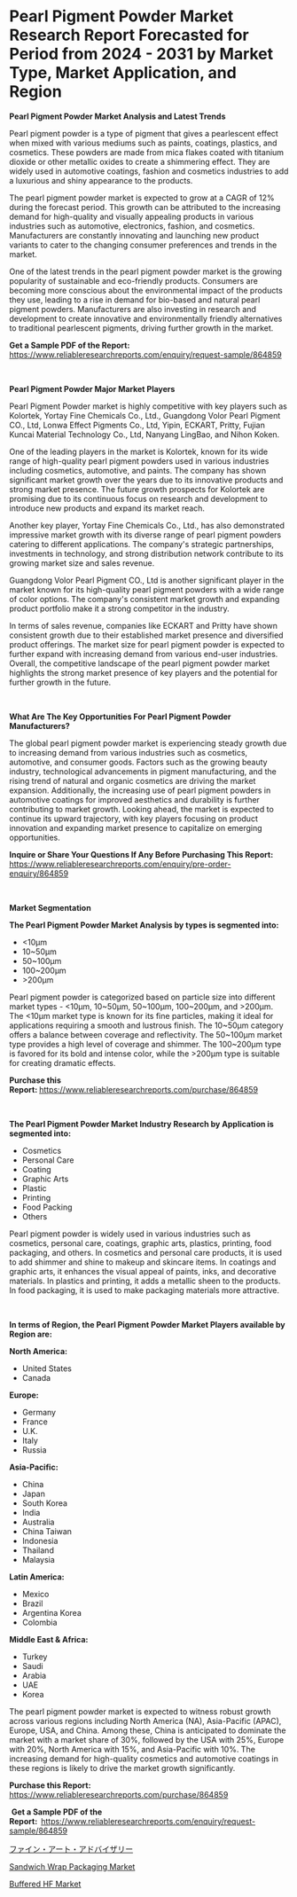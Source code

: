 <p><h1>Pearl Pigment Powder Market Research Report Forecasted for Period from 2024 -  2031 by Market Type, Market Application, and Region</h1></p><p><strong>Pearl Pigment Powder Market Analysis and Latest Trends</strong></p>
<p><p>Pearl pigment powder is a type of pigment that gives a pearlescent effect when mixed with various mediums such as paints, coatings, plastics, and cosmetics. These powders are made from mica flakes coated with titanium dioxide or other metallic oxides to create a shimmering effect. They are widely used in automotive coatings, fashion and cosmetics industries to add a luxurious and shiny appearance to the products.</p><p>The pearl pigment powder market is expected to grow at a CAGR of 12% during the forecast period. This growth can be attributed to the increasing demand for high-quality and visually appealing products in various industries such as automotive, electronics, fashion, and cosmetics. Manufacturers are constantly innovating and launching new product variants to cater to the changing consumer preferences and trends in the market.</p><p>One of the latest trends in the pearl pigment powder market is the growing popularity of sustainable and eco-friendly products. Consumers are becoming more conscious about the environmental impact of the products they use, leading to a rise in demand for bio-based and natural pearl pigment powders. Manufacturers are also investing in research and development to create innovative and environmentally friendly alternatives to traditional pearlescent pigments, driving further growth in the market.</p></p>
<p><strong>Get a Sample PDF of the Report:&nbsp;</strong> <a href="https://www.reliableresearchreports.com/enquiry/request-sample/864859">https://www.reliableresearchreports.com/enquiry/request-sample/864859</a></p>
<p>&nbsp;</p>
<p><strong>Pearl Pigment Powder Major Market Players</strong></p>
<p><p>Pearl Pigment Powder market is highly competitive with key players such as Kolortek, Yortay Fine Chemicals Co., Ltd., Guangdong Volor Pearl Pigment CO., Ltd, Lonwa Effect Pigments Co., Ltd, Yipin, ECKART, Pritty, Fujian Kuncai Material Technology Co., Ltd, Nanyang LingBao, and Nihon Koken.</p><p>One of the leading players in the market is Kolortek, known for its wide range of high-quality pearl pigment powders used in various industries including cosmetics, automotive, and paints. The company has shown significant market growth over the years due to its innovative products and strong market presence. The future growth prospects for Kolortek are promising due to its continuous focus on research and development to introduce new products and expand its market reach.</p><p>Another key player, Yortay Fine Chemicals Co., Ltd., has also demonstrated impressive market growth with its diverse range of pearl pigment powders catering to different applications. The company's strategic partnerships, investments in technology, and strong distribution network contribute to its growing market size and sales revenue.</p><p>Guangdong Volor Pearl Pigment CO., Ltd is another significant player in the market known for its high-quality pearl pigment powders with a wide range of color options. The company's consistent market growth and expanding product portfolio make it a strong competitor in the industry.</p><p>In terms of sales revenue, companies like ECKART and Pritty have shown consistent growth due to their established market presence and diversified product offerings. The market size for pearl pigment powder is expected to further expand with increasing demand from various end-user industries. Overall, the competitive landscape of the pearl pigment powder market highlights the strong market presence of key players and the potential for further growth in the future.</p></p>
<p>&nbsp;</p>
<p><strong>What Are The Key Opportunities For Pearl Pigment Powder Manufacturers?</strong></p>
<p><p>The global pearl pigment powder market is experiencing steady growth due to increasing demand from various industries such as cosmetics, automotive, and consumer goods. Factors such as the growing beauty industry, technological advancements in pigment manufacturing, and the rising trend of natural and organic cosmetics are driving the market expansion. Additionally, the increasing use of pearl pigment powders in automotive coatings for improved aesthetics and durability is further contributing to market growth. Looking ahead, the market is expected to continue its upward trajectory, with key players focusing on product innovation and expanding market presence to capitalize on emerging opportunities.</p></p>
<p><strong>Inquire or Share Your Questions If Any Before Purchasing This Report:</strong> <a href="https://www.reliableresearchreports.com/enquiry/pre-order-enquiry/864859">https://www.reliableresearchreports.com/enquiry/pre-order-enquiry/864859</a></p>
<p>&nbsp;</p>
<p><strong>Market Segmentation</strong></p>
<p><strong>The Pearl Pigment Powder Market Analysis by types is segmented into:</strong></p>
<p><ul><li><10μm</li><li>10~50μm</li><li>50~100μm</li><li>100~200μm</li><li>>200μm</li></ul></p>
<p><p>Pearl pigment powder is categorized based on particle size into different market types - <10μm, 10~50μm, 50~100μm, 100~200μm, and >200μm. The <10μm market type is known for its fine particles, making it ideal for applications requiring a smooth and lustrous finish. The 10~50μm category offers a balance between coverage and reflectivity. The 50~100μm market type provides a high level of coverage and shimmer. The 100~200μm type is favored for its bold and intense color, while the >200μm type is suitable for creating dramatic effects.</p></p>
<p><strong>Purchase this Report:&nbsp;</strong><a href="https://www.reliableresearchreports.com/purchase/864859">https://www.reliableresearchreports.com/purchase/864859</a></p>
<p>&nbsp;</p>
<p><strong>The Pearl Pigment Powder Market Industry Research by Application is segmented into:</strong></p>
<p><ul><li>Cosmetics</li><li>Personal Care</li><li>Coating</li><li>Graphic Arts</li><li>Plastic</li><li>Printing</li><li>Food Packing</li><li>Others</li></ul></p>
<p><p>Pearl pigment powder is widely used in various industries such as cosmetics, personal care, coatings, graphic arts, plastics, printing, food packaging, and others. In cosmetics and personal care products, it is used to add shimmer and shine to makeup and skincare items. In coatings and graphic arts, it enhances the visual appeal of paints, inks, and decorative materials. In plastics and printing, it adds a metallic sheen to the products. In food packaging, it is used to make packaging materials more attractive.</p></p>
<p>&nbsp;</p>
<p><strong>In terms of Region, the Pearl Pigment Powder Market Players available by Region are:</strong></p>
<p>
    <p> <strong> North America: </strong>
        <ul>
            <li>United States</li>
            <li>Canada</li>
        </ul>
        </p> 
    <p> <strong> Europe: </strong>
        <ul>
            <li>Germany</li>
            <li>France</li>
            <li>U.K.</li>
            <li>Italy</li>
            <li>Russia</li>
        </ul>
        </p> 
    <p> <strong> Asia-Pacific: </strong>
        <ul>
            <li>China</li>
            <li>Japan</li>
            <li>South Korea</li>
            <li>India</li>
            <li>Australia</li>
            <li>China Taiwan</li>
            <li>Indonesia</li>
            <li>Thailand</li>
            <li>Malaysia</li>
        </ul>
        </p> 
    <p> <strong> Latin America: </strong>
        <ul>
            <li>Mexico</li>
            <li>Brazil</li>
            <li>Argentina Korea</li>
            <li>Colombia</li>
        </ul>
        </p> 
    <p> <strong> Middle East & Africa: </strong>
        <ul>
            <li>Turkey</li>
            <li>Saudi</li>
            <li>Arabia</li>
            <li>UAE</li>
            <li>Korea</li>
        </ul>
    </p>
    </p>
<p><p>The pearl pigment powder market is expected to witness robust growth across various regions including North America (NA), Asia-Pacific (APAC), Europe, USA, and China. Among these, China is anticipated to dominate the market with a market share of 30%, followed by the USA with 25%, Europe with 20%, North America with 15%, and Asia-Pacific with 10%. The increasing demand for high-quality cosmetics and automotive coatings in these regions is likely to drive the market growth significantly.</p></p>
<p><strong>Purchase this Report: </strong><a href="https://www.reliableresearchreports.com/purchase/864859">https://www.reliableresearchreports.com/purchase/864859</a></p>
<p>&nbsp;<strong>Get a Sample PDF of the Report:&nbsp;&nbsp;</strong><a href="https://www.reliableresearchreports.com/enquiry/request-sample/864859">https://www.reliableresearchreports.com/enquiry/request-sample/864859</a></p>
<p><strong></strong></p>
<p><p><a href="https://medium.com/@annchovey2023/%E3%83%95%E3%82%A1%E3%82%A4%E3%83%B3%E3%82%A2%E3%83%BC%E3%83%88-%E3%82%A2%E3%83%89%E3%83%90%E3%82%A4%E3%82%B6%E3%83%AA%E3%83%BC%E5%B8%82%E5%A0%B4%E8%A6%8F%E6%A8%A1%E3%81%AF-%E3%82%B0%E3%83%AD%E3%83%BC%E3%83%90%E3%83%AB%E7%94%A3%E6%A5%AD%E3%81%AB%E3%81%8A%E3%81%91%E3%82%8B%E6%9C%80%E9%81%A9%E3%81%AA%E3%83%9E%E3%83%BC%E3%82%B1%E3%83%86%E3%82%A3%E3%83%B3%E3%82%B0%E3%83%81%E3%83%A3%E3%83%8D%E3%83%AB%E3%82%92%E6%98%8E%E3%82%89%E3%81%8B%E3%81%AB%E3%81%97%E3%81%BE%E3%81%99-c2a0ec46a7ac">ファイン・アート・アドバイザリー</a></p><p><a href="https://view.publitas.com/reportprime-1/sandwich-wrap-packaging-market-growth-market-trends-covid-19-impact-and-forecasts-for-period-from-2024-2031/">Sandwich Wrap Packaging Market</a></p><p><a href="https://github.com/peachesmcdowel1/Market-Research-Report-List-1/blob/main/buffered-hf-market.md">Buffered HF Market</a></p></p>